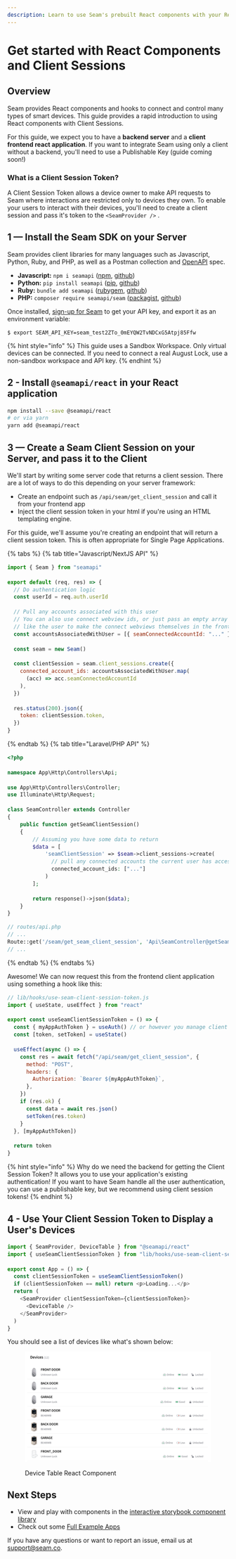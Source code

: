 ```yaml
---
description: Learn to use Seam's prebuilt React components with your React application
---
```


# Get started with React Components and Client Sessions

## Overview

Seam provides React components and hooks to connect and control many types of smart devices.
This guide provides a rapid introduction to using React components with Client Sessions.

For this guide, we expect you to have a **backend server** and a **client frontend react application**.
If you want to integrate Seam using only a client without a backend, you'll need to use a Publishable Key (guide coming soon!)

### What is a Client Session Token?

A Client Session Token allows a device owner to make API requests
to Seam where interactions are restricted only to devices they own.
To enable your users to interact with their devices,
you'll need to create a client session and pass it's token to the `<SeamProvider />` .

## 1 — Install the Seam SDK on your Server

Seam provides client libraries for many languages such as Javascript, Python, Ruby, and PHP, as well as a Postman collection and [OpenAPI](https://connect.getseam.com/openapi.json) spec.

- **Javascript:** `npm i seamapi` ([npm](https://www.npmjs.com/package/seamapi), [github](https://github.com/seamapi/javascript))
- **Python:** `pip install seamapi` ([pip](https://pypi.org/project/seamapi/), [github](https://github.com/seamapi/python))
- **Ruby:** `bundle add seamapi` ([rubygem](https://rubygems.org/gems/seamapi), [github](https://github.com/seamapi/ruby))
- **PHP:** `composer require seamapi/seam` ([packagist](https://packagist.org/packages/seamapi/seam), [github](https://github.com/seamapi/php))

Once installed, [sign-up for Seam](https://console.seam.co/) to get your API key, and export it as an environment variable:

```
$ export SEAM_API_KEY=seam_test2ZTo_0mEYQW2TvNDCxG5Atpj85Ffw
```

{% hint style="info" %}
This guide uses a Sandbox Workspace. Only virtual devices can be connected. If you need to connect a real August Lock, use a non-sandbox workspace and API key.
{% endhint %}

## 2 - Install `@seamapi/react` in your React application

```bash
npm install --save @seamapi/react
# or via yarn
yarn add @seamapi/react
```

## 3 — Create a Seam Client Session on your Server, and pass it to the Client

We'll start by writing some server code that returns a client session. There
are a lot of ways to do this depending on your server framework:

- Create an endpoint such as `/api/seam/get_client_session` and call it
  from your frontend app
- Inject the client session token in your html if you're using an HTML
  templating engine.

For this guide, we'll assume you're creating an endpoint that will return
a client session token. This is often appropriate for Single Page Applications.

{% tabs %}
{% tab title="Javascript/NextJS API" %}

```javascript
import { Seam } from "seamapi"

export default (req, res) => {
  // Do authentication logic
  const userId = req.auth.userId

  // Pull any accounts associated with this user
  // You can also use connect webview ids, or just pass an empty array if you'd
  // like the user to make the connect webviews themselves in the frontend!
  const accountsAssociatedWithUser = [{ seamConnectedAccountId: "..." }]

  const seam = new Seam()

  const clientSession = seam.client_sessions.create({
    connected_account_ids: accountsAssociatedWithUser.map(
      (acc) => acc.seamConnectedAccountId
    ),
  })

  res.status(200).json({
    token: clientSession.token,
  })
}
```

{% endtab %}
{% tab title="Laravel/PHP API" %}

```php
<?php

namespace App\Http\Controllers\Api;

use App\Http\Controllers\Controller;
use Illuminate\Http\Request;

class SeamController extends Controller
{
    public function getSeamClientSession()
    {
        // Assuming you have some data to return
        $data = [
            'seamClientSession' => $seam->client_sessions->create(
              // pull any connected accounts the current user has access to
              connected_account_ids: ["..."]
            )
        ];

        return response()->json($data);
    }
}
```

```php
// routes/api.php
// ...
Route::get('/seam/get_seam_client_session', 'Api\SeamController@getSeamClientSession');
// ...

```

{% endtab %}
{% endtabs %}

Awesome! We can now request this from the frontend client application using
something a hook like this:

```javascript
// lib/hooks/use-seam-client-session-token.js
import { useState, useEffect } from "react"

export const useSeamClientSessionToken = () => {
  const { myAppAuthToken } = useAuth() // or however you manage client side auth
  const [token, setToken] = useState()

  useEffect(async () => {
    const res = await fetch("/api/seam/get_client_session", {
      method: "POST",
      headers: {
        Authorization: `Bearer ${myAppAuthToken}`,
      },
    })
    if (res.ok) {
      const data = await res.json()
      setToken(res.token)
    }
  }, [myAppAuthToken])

  return token
}
```

{% hint style="info" %}
Why do we need the backend for getting the Client Session Token? It allows you
to use your application's existing authentication! If you want to have Seam
handle all the user authentication, you can use a publishable key, but we
recommend using client session tokens!
{% endhint %}

## 4 - Use Your Client Session Token to Display a User's Devices

```javascript
import { SeamProvider, DeviceTable } from "@seamapi/react"
import { useSeamClientSessionToken } from "lib/hooks/use-seam-client-session"

export const App = () => {
  const clientSessionToken = useSeamClientSessionToken()
  if (clientSessionToken == null) return <p>Loading...</p>
  return (
    <SeamProvider clientSessionToken={clientSessionToken}>
      <DeviceTable />
    </SeamProvider>
  )
}
```

You should see a list of devices like what's shown below:

<figure><img src="../.gitbook/assets/device-table.png" alt=""><figcaption><p>Device Table React Component</p></figcaption></figure>

## Next Steps

- View and play with components in the [interactive storybook component library](https://seam-react.vercel.app/)
- Check out some [Full Example Apps](https://github.com/seamapi/react/tree/main/examples)

If you have any questions or want to report an issue, email us at support@seam.co.
